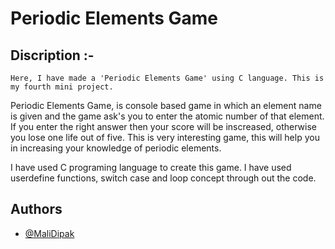 # Periodic Elements Game
## Discription :-
    Here, I have made a 'Periodic Elements Game' using C language. This is my fourth mini project.

Periodic Elements Game, is console based game in which an element name is given and the game ask's you to enter the atomic number of that element. If you enter the right answer then your score will be inscreased, otherwise you lose one life out of five. This is very interesting game, this will help you in increasing your knowledge of periodic elements.

I have used C programing language to create this game. I have used userdefine functions, switch case and loop concept through out the code.
## Authors

- [@MaliDipak](https://www.github.com/malidipak)
